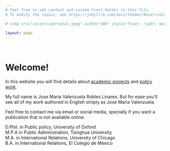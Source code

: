 ```yaml
---
# Feel free to add content and custom Front Matter to this file.
# To modify the layout, see https://jekyllrb.com/docs/themes/#overriding-theme-defaults

# <img src="/assets/personal.jpeg" width="300" style="float: right; margin-left: 25px; margin-right: 25px; margin-bottom: 25px;"/>

layout: page
---
```


<br />

# Welcome!

In this website you will find details about [academic projects](/projects/) and [policy work](policy).

My full name is Jose Maria Valenzuela Robles Linares. But for ease you'll see all of my work authored in English simply as Jose Maria Valenzuela.

Feel free to contact me via email or social media, specially if you want a publication that is not available online.

D.Phil. in Public policy, University of Oxford<br />
M.P.A in Public Administration, Tsinghua University<br />
M.A. in International Relations, University of Chicago<br />
B.A. in International Relations, El Colegio de México
